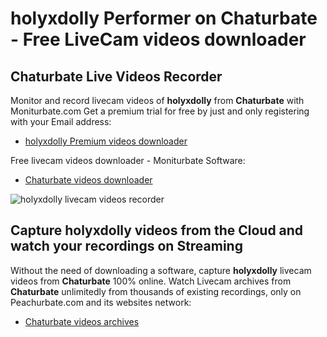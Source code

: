 # holyxdolly Performer on Chaturbate - Free LiveCam videos downloader

## Chaturbate Live Videos Recorder

Monitor and record livecam videos of **holyxdolly** from **Chaturbate** with Moniturbate.com
Get a premium trial for free by just and only registering with your Email address:
* [holyxdolly Premium videos downloader](https://moniturbate.com/request-demo-licence-key.html)

Free livecam videos downloader - Moniturbate Software:
* [Chaturbate videos downloader](https://moniturbate.com/moniturbate-download-software.html)

![holyxdolly livecam videos recorder](https://peachurnet.com/templates/moniturbate-software.png)


## Capture holyxdolly videos from the Cloud and watch your recordings on Streaming

Without the need of downloading a software, capture **holyxdolly** livecam videos from **Chaturbate** 100% online.
Watch Livecam archives from **Chaturbate** unlimitedly from thousands of existing recordings, only on Peachurbate.com and its websites network:
* [Chaturbate videos archives](https://peachurnet.com/)